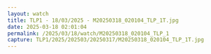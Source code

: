 ```yaml
---
layout: watch
title: TLP1 - 18/03/2025 - M20250318_020104_TLP_1T.jpg
date: 2025-03-18 02:01:04
permalink: /2025/03/18/watch/M20250318_020104_TLP_1
capture: TLP1/2025/202503/20250317/M20250318_020104_TLP_1T.jpg
---
```

